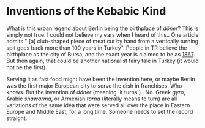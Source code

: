 # Inventions of the Kebabic Kind

What is this urban legend about Berlin being the birthplace of
*döner*? This is simply not true. I could not believe my ears when I
heard of this.. One article admits " [a] club-shaped piece of meat cut
by hand from a vertically turning spit goes back more than 100 years
in Turkey". People in TR believe the birthplace as the city of Bursa,
and the exact year is claimed to be as [1867](http://iskender.com.tr/iskenderin-tarihi.html).
But then again, that could be another nationalist fairy tale in Turkey
(it would not be the first).

Serving it as fast food might have been the invention here, or maybe
Berlin was the first major European city to serve the dish in
franchises. Who knows. But the invention of *döner* (meaning 'it
turns').. No. Greek *gyro*, Arabic *shawarma*, or Armenian *tarna*
(literally means to turn) are all variations of the same idea that
were served all over the place in Eastern Europe and Middle East, for
a long time. Someone needs to set the record straight.
